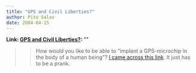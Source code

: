 ```yaml
---
title: "GPS and Civil Liberties?"
author: Pito Salas
date: 2004-04-15
---
```


**Link: [GPS and Civil Liberties?](None):** ""


>>

>> How would you like to be able to "implant a GPS-microchip in the body of a
human being"? [I came across this
link](<http://www.backfire.dk/EMPIRENORTH/newsite/products_en001.htm>). It
just has to be a prank.


